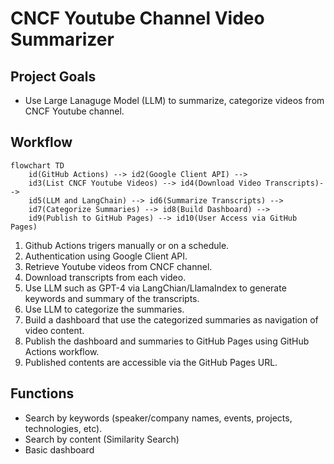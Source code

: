 # CNCF Youtube Channel Video Summarizer

## Project Goals
* Use Large Lanaguge Model (LLM) to summarize, categorize videos from CNCF Youtube channel.

## Workflow
```mermaid
flowchart TD
    id(GitHub Actions) --> id2(Google Client API) -->
    id3(List CNCF Youtube Videos) --> id4(Download Video Transcripts)-->
    id5(LLM and LangChain) --> id6(Summarize Transcripts) -->
    id7(Categorize Summaries) --> id8(Build Dashboard) -->
    id9(Publish to GitHub Pages) --> id10(User Access via GitHub Pages)
```

1. Github Actions trigers manually or on a schedule. 
2. Authentication using Google Client API. 
3. Retrieve Youtube videos from CNCF channel. 
4. Download transcripts from each video. 
5. Use LLM such as GPT-4 via LangChian/LlamaIndex to generate keywords and summary of the transcripts. 
6. Use LLM to categorize the summaries. 
7. Build a dashboard that use the categorized summaries as navigation of video content. 
8. Publish the dashboard and summaries to GitHub Pages using GitHub Actions workflow. 
9. Published contents are accessible via the GitHub Pages URL.

## Functions
* Search by keywords (speaker/company names, events, projects, technologies, etc).
* Search by content (Similarity Search)
* Basic dashboard 